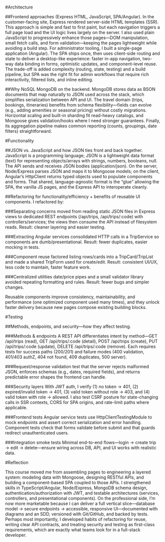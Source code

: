 #Architecture

##Frontend approaches (Express HTML, JavaScript, SPA/Angular).
In the customer-facing site, Express rendered server-side HTML templates (SSR). This approach is simple and fast to first paint, but each navigation triggers a full page load and the UI logic lives largely on the server. I also used plain JavaScript to progressively enhance those pages—DOM manipulation, small fetch calls, and form validation—keeping the pages lightweight while avoiding a build step. For administrator tooling, I built a single-page application (Angular). The SPA ships once, then uses client-side routing and state to deliver a desktop-like experience: faster in-app navigation, two-way data binding in forms, optimistic updates, and component-level reuse. The trade-off is added complexity (routing, state, testing) and a build pipeline, but SPA was the right fit for admin workflows that require rich interactivity, filtered lists, and inline editing.

##Why NoSQL MongoDB on the backend.
MongoDB stores data as BSON documents that map naturally to JSON used across the stack, which simplifies serialization between API and UI. The travel domain (trips, bookings, itineraries) benefits from schema flexibility—fields can evolve (e.g., adding amenities or seasonal pricing) without costly migrations. Horizontal scaling and built-in sharding fit read-heavy catalogs, and Mongoose gives validation/hooks where I need stronger guarantees. Finally, its aggregation pipeline makes common reporting (counts, groupings, date filters) straightforward.

#Functionality

##JSON vs. JavaScript and how JSON ties front and back together.
JavaScript is a programming language; JSON is a lightweight data format (text) for representing objects/arrays with strings, numbers, booleans, null. The API sends and receives JSON bodies (application/json). On the server, Node/Express parses JSON and maps it to Mongoose models; on the client, Angular’s HttpClient returns typed objects used to populate components and forms. That shared, language-agnostic format is the “glue” allowing the SPA, the vanilla JS pages, and the Express API to interoperate cleanly.

##Refactoring for functionality/efficiency + benefits of reusable UI components.
I refactored by:

###Separating concerns
moved from reading static JSON files in Express views to dedicated REST endpoints (/api/trips, /api/trips/:code) with controllers/services; the views then consume the API instead of filesystem reads. Result: cleaner layering and easier testing.

###Extracting Angular services
consolidated HTTP calls in a TripService so components are dumb/presentational. Result: fewer duplicates, easier mocking in tests.

###Component reuse
factored listing rows/cards into a TripCard/TripList and made a shared TripForm used for create/edit. Result: consistent UI/UX, less code to maintain, faster feature work.

###Centralized utilities
date/price pipes and a small validator library avoided repeating formatting and rules. Result: fewer bugs and simpler changes.

Reusable components improve consistency, maintainability, and performance (one optimized component used many times), and they unlock faster delivery because new pages compose existing building blocks.

#Testing

##Methods, endpoints, and security—how they affect testing.

###Methods & endpoints
A REST API differentiates intent by method—GET /api/trips (read), GET /api/trips/:code (detail), POST /api/trips (create), PUT /api/trips/:code (update), DELETE /api/trips/:code (remove). Each requires tests for success paths (200/201) and failure modes (400 validation, 401/403 authZ, 404 not found, 409 duplicates, 500 server).

###Request/response validation
test that the server rejects malformed JSON, enforces schemas (e.g., dates, required fields), and returns predictable error shapes the frontend can handle.

###Security layers
With JWT auth, I verify (1) no token → 401, (2) expired/invalid token → 401, (3) valid token without role → 403, and (4) valid token with role → allowed. I also test CSRF posture for state-changing calls in SSR contexts, CORS for SPA origins, and rate-limit paths where applicable.

###Frontend tests
Angular service tests use HttpClientTestingModule to mock endpoints and assert correct serialization and error handling. Component tests check that forms validate before submit and that guards redirect unauthenticated users.

###Integration smoke tests
Minimal end-to-end flows—login → create trip → edit → delete—ensure wiring across DB, API, and UI works with realistic data.

#Reflection

This course moved me from assembling pages to engineering a layered system: modeling data with Mongoose, designing RESTful APIs, and building a component-based SPA coupled to those APIs. I strengthened skills in TypeScript/Angular, Node/Express, MongoDB schema design, authentication/authorization with JWT, and testable architectures (services, controllers, and presentational components). On the professional side, I’m now more marketable because I can deliver a full vertical slice—database model → secure endpoints → accessible, responsive UI—documented with diagrams and an SDD, versioned with Git/GitHub, and backed by tests. Perhaps most importantly, I developed habits of refactoring for reuse, writing clear API contracts, and treating security and testing as first-class requirements, which are exactly what teams look for in a full-stack developer.
